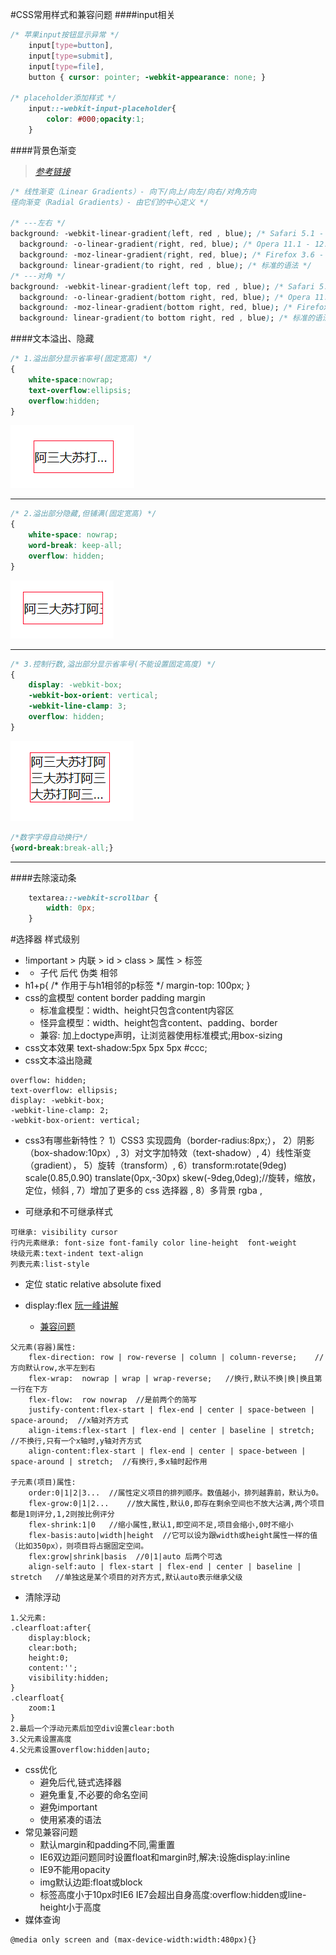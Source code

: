 #CSS常用样式和兼容问题
####input相关
```css
/* 苹果input按钮显示异常 */
    input[type=button], 
    input[type=submit], 
    input[type=file], 
    button { cursor: pointer; -webkit-appearance: none; }
    
/* placeholder添加样式 */
    input::-webkit-input-placeholder{
        color: #000;opacity:1;
    }
```

####背景色渐变
>*[参考链接](http://www.runoob.com/css3/css3-gradients.html)*
```css
/* 线性渐变（Linear Gradients）- 向下/向上/向左/向右/对角方向
径向渐变（Radial Gradients）- 由它们的中心定义 */

/* ---左右 */
background: -webkit-linear-gradient(left, red , blue); /* Safari 5.1 - 6.0 */
  background: -o-linear-gradient(right, red, blue); /* Opera 11.1 - 12.0 */
  background: -moz-linear-gradient(right, red, blue); /* Firefox 3.6 - 15 */
  background: linear-gradient(to right, red , blue); /* 标准的语法 */
/* ---对角 */
background: -webkit-linear-gradient(left top, red , blue); /* Safari 5.1 - 6.0 */
  background: -o-linear-gradient(bottom right, red, blue); /* Opera 11.1 - 12.0 */
  background: -moz-linear-gradient(bottom right, red, blue); /* Firefox 3.6 - 15 */
  background: linear-gradient(to bottom right, red , blue); /* 标准的语法 */
```
####文本溢出、隐藏
```css
/* 1.溢出部分显示省率号(固定宽高) */
{
    white-space:nowrap;
    text-overflow:ellipsis;
    overflow:hidden;
}
```
![](images/文本溢出-1.png)
___
```css
/* 2.溢出部分隐藏,但铺满(固定宽高) */
{
    white-space: nowrap;
    word-break: keep-all;
    overflow: hidden;
}
```
![](images/文本溢出-2.png)
___
```css
/* 3.控制行数,溢出部分显示省率号(不能设置固定高度) */
{
    display: -webkit-box;
    -webkit-box-orient: vertical;
    -webkit-line-clamp: 3;
    overflow: hidden;
}
```
![](/images/文本溢出-3.png)
```css
/*数字字母自动换行*/
{word-break:break-all;}
```
___

####去除滚动条
```css
    textarea::-webkit-scrollbar {
        width: 0px;
    }
```
#选择器 样式级别
- !important > 内联 > id > class > 属性 > 标签
- * 子代 后代 伪类 相邻
- h1+p{
            /* 作用于与h1相邻的p标签 */
            margin-top: 100px;
        }
- css的盒模型   content border padding margin
    - 标准盒模型：width、height只包含content内容区
    - 怪异盒模型：width、height包含content、padding、border
    - 兼容: 加上doctype声明，让浏览器使用标准模式;用box-sizing
- css文本效果 text-shadow:5px 5px 5px #ccc;
- css文本溢出隐藏 
```
overflow: hidden;
text-overflow: ellipsis;
display: -webkit-box;
-webkit-line-clamp: 2;
-webkit-box-orient: vertical;
```
- css3有哪些新特性？
1）CSS3 实现圆角（border-radius:8px;），
2）阴影（box-shadow:10px）,
3）对文字加特效（text-shadow）,
4）线性渐变（gradient），
5）旋转（transform）,
6）transform:rotate(9deg) scale(0.85,0.90) translate(0px,-30px) skew(-9deg,0deg);//旋转，缩放，定位，倾斜 ,
7）增加了更多的 css 选择器 ,
8）多背景 rgba ,

- 可继承和不可继承样式
```
可继承: visibility cursor
行内元素继承: font-size font-family color line-height  font-weight
块级元素:text-indent text-align
列表元素:list-style
```
- 定位 static relative absolute fixed

- display:flex [阮一峰讲解](http://www.ruanyifeng.com/blog/2015/07/flex-grammar.html)
    - [兼容问题](https://www.cnblogs.com/yangjie-space/p/4856109.html)
```
父元素(容器)属性:
    flex-direction: row | row-reverse | column | column-reverse;    //方向默认row,水平左到右
    flex-wrap:  nowrap | wrap | wrap-reverse;   //换行,默认不换|换|换且第一行在下方
    flex-flow:  row nowrap  //是前两个的简写
    justify-content:flex-start | flex-end | center | space-between | space-around;  //x轴对齐方式
    align-items:flex-start | flex-end | center | baseline | stretch;    //不换行,只有一个x轴时,y轴对齐方式
    align-content:flex-start | flex-end | center | space-between | space-around | stretch;  //有换行,多x轴时起作用

子元素(项目)属性:
    order:0|1|2|3...  //属性定义项目的排列顺序。数值越小，排列越靠前，默认为0。
    flex-grow:0|1|2...    //放大属性,默认0,即存在剩余空间也不放大沾满,两个项目都是1则评分,1,2则按比例评分
    flex-shrink:1|0   //缩小属性,默认1,即空间不足,项目会缩小,0时不缩小
    flex-basis:auto|width|height  //它可以设为跟width或height属性一样的值（比如350px），则项目将占据固定空间。
    flex:grow|shrink|basis  //0|1|auto 后两个可选
    align-self:auto | flex-start | flex-end | center | baseline | stretch   //单独这是某个项目的对齐方式,默认auto表示继承父级
```
- 清除浮动
```
1.父元素:
.clearfloat:after{
    display:block;
    clear:both;
    height:0;
    content:'';
    visibility:hidden;
}
.clearfloat{
    zoom:1
}
2.最后一个浮动元素后加空div设置clear:both
3.父元素设置高度
4.父元素设置overflow:hidden|auto;
```
- css优化
    - 避免后代,链式选择器
    - 避免重复,不必要的命名空间
    - 避免important
    - 使用紧凑的语法
- 常见兼容问题
    - 默认margin和padding不同,需重置
    - IE6双边距问题同时设置float和margin时,解决:设施display:inline
    - IE9不能用opacity
    - img默认边距:float或block
    - 标签高度小于10px时IE6 IE7会超出自身高度:overflow:hidden或line-height小于高度
- 媒体查询
```
@media only screen and (max-device-width:width:480px){}
```
####
####